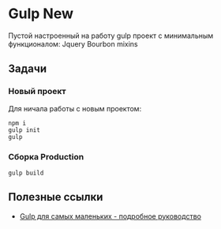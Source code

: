 # Gulp New

Пустой настроенный на работу gulp проект с минимальным функционалом:
Jquery
Bourbon mixins

## Задачи

### Новый проект

Для ничала работы с новым проектом:

```
npm i
gulp init
gulp
```

### Сборка Production

```
gulp build
```
## Полезные ссылки

* [Gulp для самых маленьких - подробное руководство](https://webdesign-master.ru/blog/tools/2016-03-09-gulp-beginners.html)